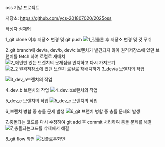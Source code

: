 oss 기말 프로젝트


저장소: https://github.com/ycs-201807020/2025oss

작성자 심재혁

1_git clone 이후 저장소 변경 및 git push
![1_깃클론 후 저장소 변경 및 깃 푸쉬](https://github.com/user-attachments/assets/636b8423-e766-4a25-9e6d-6977224d2bae)

2_git branch에 dev/a, dev/b, dev/c 브랜치가 발견되지 않아 원격저장소에 있던 브랜치를 fetch 하여 로컬로 재배치
![2_메인만 있는 브랜치의 문제점을 인지하고 다시 가져오기](https://github.com/user-attachments/assets/9ddeb3e0-509e-44a8-9cd0-5871526f1459)
![2_2 원격저장소에 있던 브랜치 로컬로 재배치하기](https://github.com/user-attachments/assets/79c32cb4-645d-4900-ab35-3fe667c48423)
3_dev/a 브랜치의 작업

![3_dev_a브랜치의 작업](https://github.com/user-attachments/assets/c0f132c8-b241-482a-a494-e468818da681)

4_dev_b 브랜치의 작업
![4_dev_b브랜치의 작업](https://github.com/user-attachments/assets/70f6c99b-4125-467d-b0a6-befa4870da96)

5_dev_c 브랜치의 작업
![5_dev_c 브랜치의 작업](https://github.com/user-attachments/assets/b97674c4-c3cc-429f-b6c0-5d73ebc7a7f5)

6_브랜치 병합 중 충돌 문제 발생
![6_git 브랜치 병합 중 충돌 문제의 발생](https://github.com/user-attachments/assets/e0ae541b-aa24-4e02-8241-09ba8273d224)

7_충돌되는 코드를 다시 수정하여 git add 후 commit 처리하여 충돌 문제를 해결
![7_충돌되는코드를 삭제해서 해결](https://github.com/user-attachments/assets/f04258dd-3205-44b7-9954-2f6f0b70bf98)

8_git flow 화면
![깃플로우화면](https://github.com/user-attachments/assets/500f02ed-1939-46e8-a334-14cb890c8aee)
